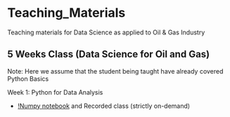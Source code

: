 # Teaching_Materials
Teaching materials for Data Science as applied to Oil &amp; Gas Industry

## 5 Weeks Class (Data Science for Oil and Gas)
Note: Here we assume that the student being taught have already covered Python Basics

Week 1: Python for Data Analysis
* [!Numpy notebook]()  and Recorded class (strictly on-demand)      
